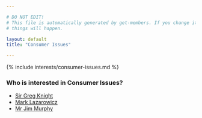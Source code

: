```yaml
---

# DO NOT EDIT!
# This file is automatically generated by get-members. If you change it, bad
# things will happen.

layout: default
title: "Consumer Issues"

---
```


{% include interests/consumer-issues.md %}

### Who is interested in Consumer Issues?


* [Sir Greg Knight](../members/sir-greg-knight.html)
* [Mark Lazarowicz](../members/mark-lazarowicz.html)
* [Mr Jim Murphy](../members/mr-jim-murphy.html)
